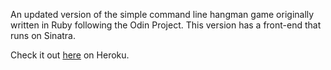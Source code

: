An updated version of the simple command line hangman game originally written in Ruby following the Odin Project.
This version has a front-end that runs on Sinatra.

Check it out [here](https://github.com/rgee258/hangman-sinatra) on Heroku.